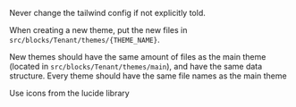 Never change the tailwind config if not explicitly told.

When creating a new theme, put the new files in `src/blocks/Tenant/themes/{THEME_NAME}`.

New themes should have the same amount of files as the main theme (located in `src/blocks/Tenant/themes/main`), and have the same data structure. Every theme should have the same file names as the main theme

Use icons from the lucide library
